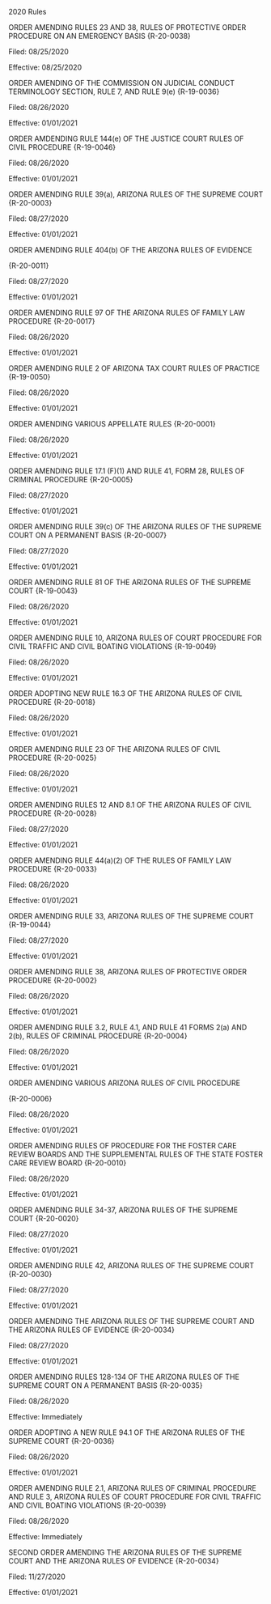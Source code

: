 2020 Rules

ORDER AMENDING RULES 23 AND 38, RULES OF PROTECTIVE ORDER PROCEDURE ON AN EMERGENCY BASIS {R-20-0038}

Filed: 08/25/2020

Effective: 08/25/2020

ORDER AMENDING OF THE COMMISSION ON JUDICIAL CONDUCT TERMINOLOGY SECTION, RULE 7, AND RULE 9(e) {R-19-0036}

Filed: 08/26/2020

Effective: 01/01/2021

ORDER AMDENDING RULE 144(e) OF THE JUSTICE COURT RULES OF CIVIL PROCEDURE {R-19-0046}

Filed: 08/26/2020

Effective: 01/01/2021

ORDER AMENDING RULE 39(a), ARIZONA RULES OF THE SUPREME COURT {R-20-0003}

Filed: 08/27/2020

Effective: 01/01/2021

ORDER AMENDING RULE 404(b) OF THE ARIZONA RULES OF EVIDENCE

{R-20-0011}

Filed: 08/27/2020

Effective: 01/01/2021

ORDER AMENDING RULE 97 OF THE ARIZONA RULES OF FAMILY LAW PROCEDURE {R-20-0017}

Filed: 08/26/2020

Effective: 01/01/2021

ORDER AMENDING RULE 2 OF ARIZONA TAX COURT RULES OF PRACTICE {R-19-0050}

Filed: 08/26/2020

Effective: 01/01/2021

ORDER AMENDING VARIOUS APPELLATE RULES {R-20-0001}

Filed: 08/26/2020

Effective: 01/01/2021

ORDER AMENDING RULE 17.1 (F)(1) AND RULE 41, FORM 28, RULES OF CRIMINAL PROCEDURE {R-20-0005}

Filed: 08/27/2020

Effective: 01/01/2021

ORDER AMENDING RULE 39(c) OF THE ARIZONA RULES OF THE SUPREME COURT ON A PERMANENT BASIS {R-20-0007}

Filed: 08/27/2020

Effective: 01/01/2021

ORDER AMENDING RULE 81 OF THE ARIZONA RULES OF THE SUPREME COURT {R-19-0043}

Filed: 08/26/2020

Effective: 01/01/2021

ORDER AMENDING RULE 10, ARIZONA RULES OF COURT PROCEDURE FOR CIVIL TRAFFIC AND CIVIL BOATING VIOLATIONS {R-19-0049}

Filed: 08/26/2020

Effective: 01/01/2021

ORDER ADOPTING NEW RULE 16.3 OF THE ARIZONA RULES OF CIVIL PROCEDURE {R-20-0018}

Filed: 08/26/2020

Effective: 01/01/2021

ORDER AMENDING RULE 23 OF THE ARIZONA RULES OF CIVIL PROCEDURE {R-20-0025}

Filed: 08/26/2020

Effective: 01/01/2021

ORDER AMENDING RULES 12 AND 8.1 OF THE ARIZONA RULES OF CIVIL PROCEDURE {R-20-0028}

Filed: 08/27/2020

Effective: 01/01/2021

ORDER AMENDING RULE 44(a)(2) OF THE RULES OF FAMILY LAW PROCEDURE {R-20-0033}

Filed: 08/26/2020

Effective: 01/01/2021

ORDER AMENDING RULE 33, ARIZONA RULES OF THE SUPREME COURT {R-19-0044}

Filed: 08/27/2020

Effective: 01/01/2021

ORDER AMENDING RULE 38, ARIZONA RULES OF PROTECTIVE ORDER PROCEDURE {R-20-0002}

Filed: 08/26/2020

Effective: 01/01/2021

ORDER AMENDING RULE 3.2, RULE 4.1, AND RULE 41 FORMS 2(a) AND 2(b), RULES OF CRIMINAL PROCEDURE {R-20-0004}

Filed: 08/26/2020

Effective: 01/01/2021

ORDER AMENDING VARIOUS ARIZONA RULES OF CIVIL PROCEDURE

{R-20-0006}

Filed: 08/26/2020

Effective: 01/01/2021

ORDER AMENDING RULES OF PROCEDURE FOR THE FOSTER CARE REVIEW BOARDS AND THE SUPPLEMENTAL RULES OF THE STATE FOSTER CARE REVIEW BOARD {R-20-0010}

Filed: 08/26/2020

Effective: 01/01/2021

ORDER AMENDING RULE 34-37, ARIZONA RULES OF THE SUPREME COURT {R-20-0020}

Filed: 08/27/2020

Effective: 01/01/2021

ORDER AMENDING RULE 42, ARIZONA RULES OF THE SUPREME COURT {R-20-0030}

Filed: 08/27/2020

Effective: 01/01/2021

ORDER AMENDING THE ARIZONA RULES OF THE SUPREME COURT AND THE ARIZONA RULES OF EVIDENCE {R-20-0034}

Filed: 08/27/2020

Effective: 01/01/2021

ORDER AMENDING RULES 128-134 OF THE ARIZONA RULES OF THE SUPREME COURT ON A PERMANENT BASIS {R-20-0035}

Filed: 08/26/2020

Effective: Immediately

ORDER ADOPTING A NEW RULE 94.1 OF THE ARIZONA RULES OF THE SUPREME COURT {R-20-0036}

Filed: 08/26/2020

Effective: 01/01/2021

ORDER AMENDING RULE 2.1, ARIZONA RULES OF CRIMINAL PROCEDURE AND RULE 3, ARIZONA RULES OF COURT PROCEDURE FOR CIVIL TRAFFIC AND CIVIL BOATING VIOLATIONS {R-20-0039}

Filed: 08/26/2020

Effective: Immediately

SECOND ORDER AMENDING THE ARIZONA RULES OF THE SUPREME COURT AND THE ARIZONA RULES OF EVIDENCE {R-20-0034}

Filed: 11/27/2020

Effective: 01/01/2021
